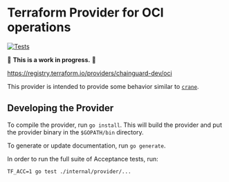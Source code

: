 # Terraform Provider for OCI operations

[![Tests](https://github.com/chainguard-dev/terraform-provider-oci/actions/workflows/test.yml/badge.svg)](https://github.com/chainguard-dev/terraform-provider-oci/actions/workflows/test.yml)

🚨 **This is a work in progress.** 🚨

https://registry.terraform.io/providers/chainguard-dev/oci

This provider is intended to provide some behavior similar to [`crane`](https://github.com/google/go-containerregistry/blob/main/cmd/crane/README.md).

## Developing the Provider

To compile the provider, run `go install`. This will build the provider and put the provider binary in the `$GOPATH/bin` directory.

To generate or update documentation, run `go generate`.

In order to run the full suite of Acceptance tests, run:

```shell
TF_ACC=1 go test ./internal/provider/...
```
